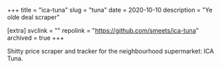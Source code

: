 +++
title = "ica-tuna"
slug = "tuna"
date = 2020-10-10
description = "Ye olde deal scraper"

[extra]
svclink = ""
repolink = "https://github.com/smeets/ica-tuna"
archived = true
+++

Shitty price scraper and tracker for the neighbourhood supermarket: ICA Tuna.
